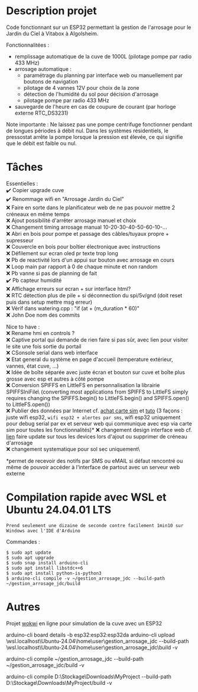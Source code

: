 # Description projet

Code fonctionnant sur un ESP32 permettant la gestion de l'arrosage pour le Jardin du Ciel à Vitabox à Algolsheim.

Fonctionnalitées :

- remplissage automatique de la cuve de 1000L (pilotage pompe par radio 433 MHz)
- arrosage automatique :
  - paramétrage du planning par interface web ou manuellement par boutons de navigation
  - pilotage de 4 vannes 12V pour choix de la zone
  - détection de l'humidité du sol pour décision d'arrosage
  - pilotage pompe par radio 433 MHz
- sauvegarde de l'heure en cas de coupure de courant (par horloge externe RTC_DS3231)

Note importante :
Ne laissez pas une pompe centrifuge fonctionner pendant de longues périodes à débit nul. Dans les systèmes résidentiels, le pressostat arrête la pompe lorsque la pression est élevée, ce qui signifie que le débit est faible ou nul.

# Tâches

Essentielles :\
✔️ Copier upgrade cuve\
✔️ Renommage wifi en "Arrosage Jardin du Ciel"\
❌ Faire en sorte dans le planificateur web de ne pas pouvoir mettre 2 créneaux en même temps\
❌ Ajout possibilité d'arrêter arrosage manuel et choix\
❌ Changement timing arrosage manual 10-20-30-40-50-60-10-...\
❌ Abri en bois pour pompe et passage des câbles/tuyaux propre + supresseur\
❌ Couvercle en bois pour boîtier électronique avec instructions\
❌ Défilement sur ecran oled pr texte trop long\
❌ Pb de reactivité lors d'un appui sur bouton avec arrosage en cours\
❌ Loop main par rapport à 0 de chaque minute et non random\
❌ Pb vanne si pas de planning de fait\
✔️ Pb capteur humidité\
❌ Affichage erreurs sur ecran + sur interface html?\
❌ RTC détection plus de pile + si déconnection du spi/5v/gnd (doit reset puis dans setup mettre msg erreur)\
❌ Vérif dans watering.cpp : "if (at + (m_duration \* 60)"\
❌ John Doe nom des commits

Nice to have :\
❌ Rename hmi en controls ?\
❌ Captive portal qui demande de rien faire si pas sûr, avec lien pour visiter le site une fois sortie du portail\
❌ CSonsole serial dans web interface\
❌ Etat general du système en page d'accueil (temperature extérieur, vannes, état cuve, ...)\
❌ Idée de boîte séparée avec juste écran et bouton sur cuve et boîte plus grosse avec esp et autres à côté pompe\
❌ Conversion SPIFFS en LittleFS en personnalisation la librairie SPIFFSIniFile\ (converting most applications from SPIFFS to LittleFS simply requires changing the SPIFFS.begin() to LittleFS.begin() and SPIFFS.open() to LittleFS.open())\
❌ Publier des données par Internet cf. [achat carte sim](https://www.thingsmobile.com/business/shop) et [tuto](https://randomnerdtutorials.com/esp32-sim800l-publish-data-to-cloud/) (3 façons : juste wifi esp32, `wifi esp32 + alertes par sms`, wifi esp32 uniquement pour debug serial par ex et serveur web qui communique avec esp via carte sim pour toutes les fonctionnalités)\*
❌ changement design interface web cf. [lien](https://www.google.com/search?sca_esv=9373e67870ea7967&q=esp32+good+looking+web+interface&udm=2fbs=ABzOT_CWdhQLP1FcmU5B0fn3xuWpA-dk4wpBWOGsoR7DG5zJBkzPWUS0OtApxR2914vrjk4ZqZZ4I2IkJifuoUeV0iQtITiOPPo9tDzmt9ZPGYJiIba3ipclDVbOjJlvTbgEP2s-bkOIhr5ELgbQI8I7zKhriYCgRXaYljMf-YpaNgLRzy2fJ38VbFwBTF_D5ZCA5_SutZQD&sa=X&ved=2ahUKEwjA_sOx2vWMAxUFKvsDHcgkMJkQtKgLegQIIRAB&biw=1920&bih=919&dpr=1#vhid=uo5Y2WpNP6a2vM&vssid=mosaic) faire update sur tous les devices lors d'ajout ou supprimer de créneau d'arrosage\
❌ changement systematique pour sol sec uniquement\

\*permet de recevoir des notifs par SMS ou eMAIL si défaut rencontré ou même de pouvoir accéder à l'interface de partout avec un serveur web externe

# Compilation rapide avec WSL et Ubuntu 24.04.01 LTS

`Prend seulement une dizaine de seconde contre facilement 1min10 sur Windows avec l'IDE d'Arduino`

Commandes :

```
$ sudo apt update
$ sudo apt upgrade
$ sudo snap install arduino-cli
$ sudo apt install libstdc++6
$ sudo apt install python-is-python3
$ arduino-cli compile -v ~/gestion_arrosage_jdc --build-path ~/gestion_arrosage_jdc/build
```

# Autres

Projet [wokwi](https://wokwi.com/projects/429204852876880897) en ligne pour simulation de la cuve avec un ESP32

arduino-cli board details -b esp32:esp32:esp32da
arduino-cli upload \\wsl.localhost\Ubuntu-24.04\home\user\gestion_arrosage_jdc --build-path \\wsl.localhost\Ubuntu-24.04\home\user\gestion_arrosage_jdc\build -v

arduino-cli compile ~/gestion_arrosage_jdc --build-path ~/gestion_arrosage_jdc/build -v

arduino-cli compile D:\Stockage\Downloads\MyProject --build-path D:\Stockage\Downloads\MyProject/build -v
